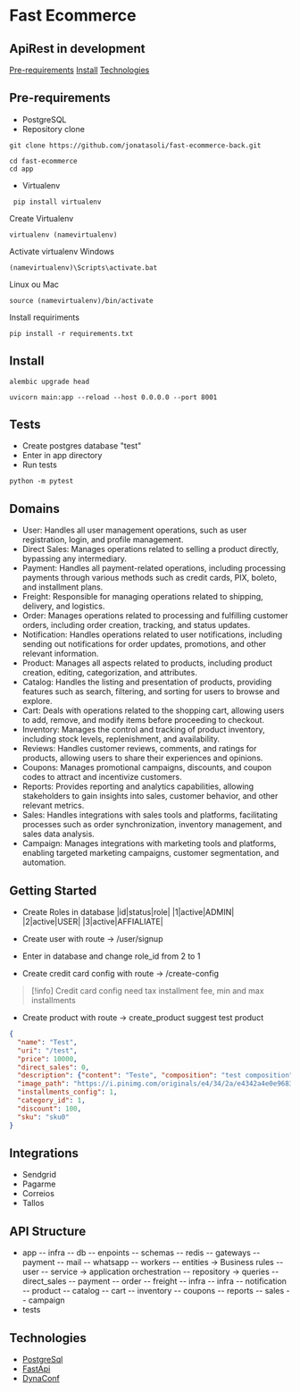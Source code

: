 # Fast Ecommerce
## ApiRest in development

 [Pre-requirements](#pre-requirements)
 [Install](#install) 
 [Technologies](#technologies) 

## Pre-requirements
+ PostgreSQL
+ Repository clone
```
git clone https://github.com/jonatasoli/fast-ecommerce-back.git
```
```
cd fast-ecommerce
cd app
```

+ Virtualenv
```
 pip install virtualenv
```
Create Virtualenv
````
virtualenv (namevirtualenv)
````
Activate virtualenv
Windows 
````
(namevirtualenv)\Scripts\activate.bat
````
Linux ou Mac
````
source (namevirtualenv)/bin/activate
````
Install requiriments
````
pip install -r requirements.txt
````

## Install
````
alembic upgrade head
````
````
uvicorn main:app --reload --host 0.0.0.0 --port 8001
````

## Tests

* Create postgres database "test"
* Enter in app directory
* Run tests
````
python -m pytest
````


## Domains

* User: Handles all user management operations, such as user registration, login, and profile management.
* Direct Sales: Manages operations related to selling a product directly, bypassing any intermediary.
* Payment: Handles all payment-related operations, including processing payments through various methods such as credit cards, PIX, boleto, and installment plans.
* Freight: Responsible for managing operations related to shipping, delivery, and logistics.
* Order: Manages operations related to processing and fulfilling customer orders, including order creation, tracking, and status updates.
* Notification: Handles operations related to user notifications, including sending out notifications for order updates, promotions, and other relevant information.
* Product: Manages all aspects related to products, including product creation, editing, categorization, and attributes.
* Catalog: Handles the listing and presentation of products, providing features such as search, filtering, and sorting for users to browse and explore.
* Cart: Deals with operations related to the shopping cart, allowing users to add, remove, and modify items before proceeding to checkout.
* Inventory: Manages the control and tracking of product inventory, including stock levels, replenishment, and availability.
* Reviews: Handles customer reviews, comments, and ratings for products, allowing users to share their experiences and opinions.
* Coupons: Manages promotional campaigns, discounts, and coupon codes to attract and incentivize customers.
* Reports: Provides reporting and analytics capabilities, allowing stakeholders to gain insights into sales, customer behavior, and other relevant metrics.
* Sales: Handles integrations with sales tools and platforms, facilitating processes such as order synchronization, inventory management, and sales data analysis.
* Campaign: Manages integrations with marketing tools and platforms, enabling targeted marketing campaigns, customer segmentation, and automation.

## Getting Started

* Create Roles in database
|id|status|role|
|1|active|ADMIN|
|2|active|USER|
|3|active|AFFIALIATE|

* Create user with route -> /user/signup
* Enter in database and change role_id from 2 to 1

* Create credit card config with route -> /create-config
>[!info]
> Credit card config need tax installment fee, min and max installments

* Create product with route -> create_product
suggest test product
```json
{
  "name": "Test",
  "uri": "/test",
  "price": 10000,
  "direct_sales": 0,
  "description": {"content": "Teste", "composition": "test composition", "how_to_use": "test how to use"},
  "image_path": "https://i.pinimg.com/originals/e4/34/2a/e4342a4e0e968344b75cf50cf1936c09.jpg",
  "installments_config": 1,
  "category_id": 1,
  "discount": 100,
  "sku": "sku0"
}
```

## Integrations
* Sendgrid
* Pagarme
* Correios
* Tallos

## API Structure
- app
  -- infra
     -- db
     -- enpoints
        -- schemas
     -- redis
     -- gateways
        -- payment
        -- mail
        -- whatsapp
     -- workers
 -- entities -> Business rules
  -- user
     -- service -> application orchestration
     -- repository -> queries
  -- direct_sales
  -- payment
  -- order
  -- freight
  -- infra
  -- infra
  -- notification
  -- product
  -- catalog
  -- cart
  -- inventory
  -- coupons
  -- reports
  -- sales
  -- campaign
- tests

## Technologies
+ [PostgreSql](https://www.postgresql.org/)
+ [FastApi](https://fastapi.tiangolo.com/)
+ [DynaConf](https://www.dynaconf.com/)

